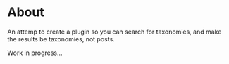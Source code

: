 # About
An attemp to create a plugin so you can search for taxonomies, and make the results be taxonomies, not posts.

Work in progress...

